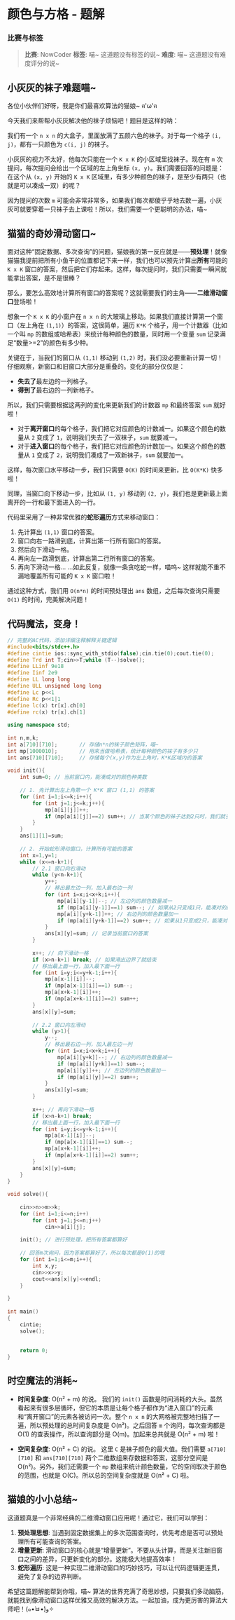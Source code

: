 # 颜色与方格 - 题解

### 比赛与标签
> **比赛**: NowCoder
> **标签**: 喵~ 这道题没有标签的说~
> **难度**: 喵~ 这道题没有难度评分的说~

## 小灰灰的袜子难题喵~
各位小伙伴们好呀，我是你们最喜欢算法的猫娘~ ฅ'ω'ฅ

今天我们来帮帮小灰灰解决他的袜子烦恼吧！题目是这样的呐：

我们有一个 `n x n` 的大盒子，里面放满了五颜六色的袜子。对于每一个格子 `(i, j)`，都有一只颜色为 `c(i, j)` 的袜子。

小灰灰的视力不太好，他每次只能在一个 `K x K` 的小区域里找袜子。现在有 `m` 次提问，每次提问会给出一个区域的左上角坐标 `(x, y)`。我们需要回答的问题是：在这个从 `(x, y)` 开始的 `K x K` 区域里，有多少种颜色的袜子，是至少有两只（也就是可以凑成一双）的呢？

因为提问的次数 `m` 可能会非常非常多，如果我们每次都傻乎乎地去数一遍，小灰灰可就要穿着一只袜子去上课啦！所以，我们需要一个更聪明的办法，喵~

## 猫猫的奇妙滑动窗口~
面对这种“固定数据、多次查询”的问题，猫娘我的第一反应就是——**预处理**！就像猫猫我提前把所有小鱼干的位置都记下来一样，我们也可以预先计算出**所有**可能的 `K x K` 窗口的答案，然后把它们存起来。这样，每次提问时，我们只需要一瞬间就能拿出答案，是不是很棒？

那么，要怎么高效地计算所有窗口的答案呢？这就需要我们的主角——**二维滑动窗口**登场啦！

想象一个 `K x K` 的小窗户在 `n x n` 的大玻璃上移动。如果我们直接计算第一个窗口（左上角在 `(1,1)`）的答案，这很简单，遍历 `K*K` 个格子，用一个计数器（比如一个叫 `mp` 的数组或哈希表）来统计每种颜色的数量，同时用一个变量 `sum` 记录满足“数量>=2”的颜色有多少种。

关键在于，当我们的窗口从 `(1,1)` 移动到 `(1,2)` 时，我们没必要重新计算一切！仔细观察，新窗口和旧窗口大部分是重叠的。变化的部分仅仅是：
- **失去了**最左边的一列格子。
- **得到了**最右边的一列新格子。

所以，我们只需要根据这两列的变化来更新我们的计数器 `mp` 和最终答案 `sum` 就好啦！
- 对于**离开窗口**的每个格子，我们把它对应颜色的计数减一。如果这个颜色的数量从 `2` 变成了 `1`，说明我们失去了一双袜子，`sum` 就要减一。
- 对于**进入窗口**的每个格子，我们把它对应颜色的计数加一。如果这个颜色的数量从 `1` 变成了 `2`，说明我们凑成了一双新袜子，`sum` 就要加一。

这样，每次窗口水平移动一步，我们只需要 `O(K)` 的时间来更新，比 `O(K*K)` 快多啦！

同理，当窗口向下移动一步，比如从 `(1, y)` 移动到 `(2, y)`，我们也是更新最上面离开的一行和最下面进入的一行。

代码里采用了一种非常优雅的**蛇形遍历**方式来移动窗口：
1.  先计算出 `(1,1)` 窗口的答案。
2.  窗口向右一路滑到底，计算出第一行所有窗口的答案。
3.  然后向下滑动一格。
4.  再向左一路滑到底，计算出第二行所有窗口的答案。
5.  再向下滑动一格...
...如此反复，就像一条贪吃蛇一样，喵呜~ 这样就能不重不漏地覆盖所有可能的 `K x K` 窗口啦！

通过这种方式，我们用 `O(n*n)` 的时间预处理出 `ans` 数组，之后每次查询只需要 `O(1)` 的时间，完美解决问题！

## 代码魔法，变身！
```cpp
// 完整的AC代码，添加详细注释解释关键逻辑
#include<bits/stdc++.h>
#define cintie ios::sync_with_stdio(false);cin.tie(0);cout.tie(0);
#define Trd int T;cin>>T;while (T--)solve();
#define LLinf 9e18
#define Iinf 2e9
#define LL long long
#define ULL unsigned long long 
#define Lc p<<1
#define Rc p<<1|1
#define lc(x) tr[x].ch[0]
#define rc(x) tr[x].ch[1]
 
using namespace std;
 
int n,m,k;
int a[710][710];       // 存储n*n的袜子颜色矩阵，喵~
int mp[1000010];       // 用来当做哈希表，统计每种颜色的袜子有多少只
int ans[710][710];     // 存储每个(x,y)作为左上角时，K*K区域内的答案
 
void init(){
    int sum=0; // 当前窗口内，能凑成对的颜色种类数
     
    // 1. 先计算出左上角第一个 K*K 窗口 (1,1) 的答案
    for (int i=1;i<=k;i++){
        for (int j=1;j<=k;j++){
            mp[a[i][j]]++;
            if (mp[a[i][j]]==2) sum++; // 当某个颜色的袜子达到2只时，我们就多了一种可以凑对的颜色
        }
    }
    ans[1][1]=sum;
    
    // 2. 开始蛇形滑动窗口，计算所有可能的答案
    int x=1,y=1;
    while (x<=n-k+1){
        // 2.1 窗口向右滑动
        while (y<n-k+1){
            y++;
            // 移出最左边一列，加入最右边一列
            for (int i=x;i<x+k;i++){
                mp[a[i][y-1]]--; // 左边列的颜色数量减一
                if (mp[a[i][y-1]]==1) sum--; // 如果从2只变成1只，能凑对的颜色数就减一
                mp[a[i][y+k-1]]++; // 右边列的颜色数量加一
                if (mp[a[i][y+k-1]]==2) sum++; // 如果从1只变成2只，能凑对的颜色数就加一
            }
            ans[x][y]=sum; // 记录当前窗口的答案
        }
         
        x++; // 向下滑动一格
        if (x>n-k+1) break; // 如果滑出边界了就结束
        // 移出最上面一行，加入最下面一行
        for (int i=y;i<=y+k-1;i++){
            mp[a[x-1][i]]--;
            if (mp[a[x-1][i]]==1) sum--;
            mp[a[x+k-1][i]]++;
            if (mp[a[x+k-1][i]]==2) sum++;
        }
        ans[x][y]=sum;
         
        // 2.2 窗口向左滑动
        while (y>1){
            y--;
            // 移出最右边一列，加入最左边一列
            for (int i=x;i<x+k;i++){
                mp[a[i][y+k]]--; // 右边列的颜色数量减一
                if (mp[a[i][y+k]]==1) sum--;
                mp[a[i][y]]++; // 左边列的颜色数量加一
                if (mp[a[i][y]]==2) sum++;
            }
            ans[x][y]=sum;
        }
         
        x++; // 再向下滑动一格
        if (x>n-k+1) break;
        // 移出最上面一行，加入最下面一行
        for (int i=y;i<=y+k-1;i++){
            mp[a[x-1][i]]--;
            if (mp[a[x-1][i]]==1) sum--;
            mp[a[x+k-1][i]]++;
            if (mp[a[x+k-1][i]]==2) sum++;
        }
        ans[x][y]=sum;
    }
}
 
void solve(){
     
    cin>>n>>m>>k;
    for (int i=1;i<=n;i++)
        for (int j=1;j<=n;j++)
            cin>>a[i][j];
            
    init(); // 进行预处理，把所有答案都算好
    
    // 回答m次询问，因为答案都算好了，所以每次都是O(1)的哦
    for (int i=1;i<=m;i++){
        int x,y;
        cin>>x>>y;
        cout<<ans[x][y]<<endl;
    }
     
}
 
int main()
{
    cintie;
    solve();
     
     
    return 0;
}
```

## 时空魔法的消耗~
- **时间复杂度**: O(n² + m) 的说。
  我们的 `init()` 函数是时间消耗的大头。虽然看起来有很多层循环，但它的本质是让每个格子都作为“进入窗口”的元素和“离开窗口”的元素各被访问一次。整个 `n x n` 的大网格被完整地扫描了一遍，所以预处理的总时间复杂度是 O(n²)。之后回答 `m` 个询问，每次查询都是 O(1) 的查表操作，所以查询部分是 O(m)。加起来总共就是 O(n² + m) 啦！

- **空间复杂度**: O(n² + C) 的说。
  这里 `C` 是袜子颜色的最大值。我们需要 `a[710][710]` 和 `ans[710][710]` 两个二维数组来存数据和答案，这部分空间是 O(n²)。另外，我们还需要一个 `mp` 数组来统计颜色数量，它的空间取决于颜色的范围，也就是 O(C)。所以总的空间复杂度就是 O(n² + C) 啦。

## 猫娘的小小总结~
这道题真是一个非常经典的二维滑动窗口应用呢！通过它，我们可以学到：

1.  **预处理思想**: 当遇到固定数据集上的多次范围查询时，优先考虑是否可以预处理所有可能查询的答案。
2.  **增量更新**: 滑动窗口的核心就是“增量更新”。不要从头计算，而是关注新旧窗口之间的差异，只更新变化的部分。这能极大地提高效率！
3.  **蛇形遍历**: 这是一种实现二维滑动窗口的巧妙技巧，可以让代码逻辑更连贯，避免了复杂的边界判断。

希望这篇题解能帮到你哦，喵~ 算法的世界充满了奇思妙想，只要我们多动脑筋，就能找到像滑动窗口这样优雅又高效的解决方法。一起加油，成为更厉害的算法大师吧！(๑•̀ㅂ•́)و✧